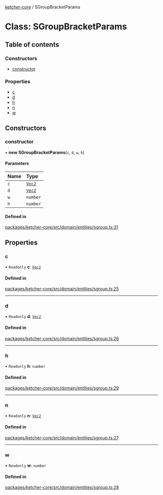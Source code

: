[ketcher-core](../README.md) / SGroupBracketParams

# Class: SGroupBracketParams

## Table of contents

### Constructors

- [constructor](SGroupBracketParams.md#constructor)

### Properties

- [c](SGroupBracketParams.md#c)
- [d](SGroupBracketParams.md#d)
- [h](SGroupBracketParams.md#h)
- [n](SGroupBracketParams.md#n)
- [w](SGroupBracketParams.md#w)

## Constructors

### constructor

• **new SGroupBracketParams**(`c`, `d`, `w`, `h`)

#### Parameters

| Name | Type |
| :------ | :------ |
| `c` | [`Vec2`](Vec2.md) |
| `d` | [`Vec2`](Vec2.md) |
| `w` | `number` |
| `h` | `number` |

#### Defined in

[packages/ketcher-core/src/domain/entities/sgroup.ts:31](https://github.com/epam/ketcher/blob/bf065756/packages/ketcher-core/src/domain/entities/sgroup.ts#L31)

## Properties

### c

• `Readonly` **c**: [`Vec2`](Vec2.md)

#### Defined in

[packages/ketcher-core/src/domain/entities/sgroup.ts:25](https://github.com/epam/ketcher/blob/bf065756/packages/ketcher-core/src/domain/entities/sgroup.ts#L25)

___

### d

• `Readonly` **d**: [`Vec2`](Vec2.md)

#### Defined in

[packages/ketcher-core/src/domain/entities/sgroup.ts:26](https://github.com/epam/ketcher/blob/bf065756/packages/ketcher-core/src/domain/entities/sgroup.ts#L26)

___

### h

• `Readonly` **h**: `number`

#### Defined in

[packages/ketcher-core/src/domain/entities/sgroup.ts:29](https://github.com/epam/ketcher/blob/bf065756/packages/ketcher-core/src/domain/entities/sgroup.ts#L29)

___

### n

• `Readonly` **n**: [`Vec2`](Vec2.md)

#### Defined in

[packages/ketcher-core/src/domain/entities/sgroup.ts:27](https://github.com/epam/ketcher/blob/bf065756/packages/ketcher-core/src/domain/entities/sgroup.ts#L27)

___

### w

• `Readonly` **w**: `number`

#### Defined in

[packages/ketcher-core/src/domain/entities/sgroup.ts:28](https://github.com/epam/ketcher/blob/bf065756/packages/ketcher-core/src/domain/entities/sgroup.ts#L28)

